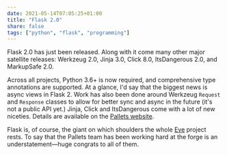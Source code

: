 ```yaml
---
date: 2021-05-14T07:05:25+01:00
title: "Flask 2.0"
share: false
tags: ["python", "flask", "programming"]
---
```

Flask 2.0 has just been released. Along with it come many other major satellite
releases: Werkzeug 2.0, Jinja 3.0, Click 8.0, ItsDangerous 2.0, and MarkupSafe
2.0. 

Across all projects, Python 3.6+ is now required, and comprehensive type
annotations are supported. At a glance, I'd say that the biggest news is async
views in Flask 2. Work has also been done around Werkzeug `Request` and
`Response` classes to allow for better sync and async in the future (it's not
a public API yet.) Jinja, Click and ItsDangerous come with a lot of new
niceties. Details are available on the [Pallets website](https://palletsprojects.com/blog/flask-2-0-released/).

Flask is, of course, the giant on which shoulders the whole [Eve][1] project rests.
To say that the Pallets team has been working hard at the forge is an
understatement—huge congrats to all of them. 



 [1]: https://python-eve.org
 [rss]: https://nicolaiarocci.com/index.xml
 [tw]: http://twitter.com/nicolaiarocci
 [nl]: https://buttondown.email/nicolaiarocci

